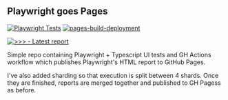 ## Playwright goes Pages

[![Playwright Tests](https://github.com/danilo-vasojevic/pw_goes_pages/actions/workflows/playwright.yml/badge.svg?branch=main)](https://github.com/danilo-vasojevic/pw_goes_pages/actions/workflows/playwright.yml)
[![pages-build-deployment](https://github.com/danilo-vasojevic/pw_goes_pages/actions/workflows/pages/pages-build-deployment/badge.svg?branch=gh-pages)](https://github.com/danilo-vasojevic/pw_goes_pages/actions/workflows/pages/pages-build-deployment)


[![>>> - Latest report](https://img.shields.io/badge/>>>-Latest_report-2ea44f)](https://danilo-vasojevic.github.io/pw_goes_pages/)

Simple repo containing Playwright + Typescript UI tests and GH Actions workflow which publishes Playwright's HTML report to GitHub Pages.

I've also added sharding so that execution is split between 4 shards. Once they are finished, reports are merged together and published to GH Pagess as before.
